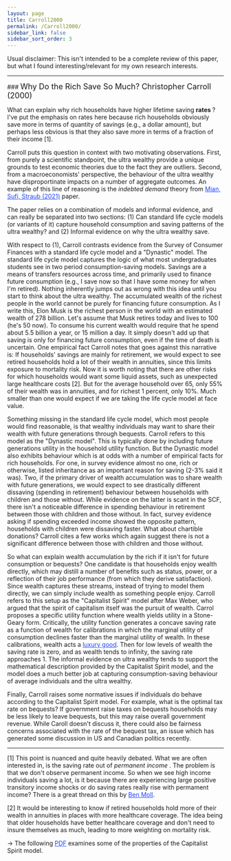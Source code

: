 ```yaml
---
layout: page
title: Carroll2000
permalink: /Carroll2000/
sidebar_link: false
sidebar_sort_order: 3
---
```


Usual disclaimer: This isn't intended to be a complete review of this paper, but what I found interesting/relevant for my own research interests.

<hr>
### <font size="4">  Why Do the Rich Save So Much? Christopher Carroll (2000)  </font>

What can explain why rich households have higher lifetime saving <b> rates </b>? I've put the emphasis on rates here because rich households obviously save more in terms of quantity of savings (e.g., a dollar amount), but perhaps less obvious is that they also save more in terms of a fraction of their income [1].

Carroll puts this question in context with two motivating observations. First, from purely a scientific standpoint, the ultra wealthy provide a unique grounds to test economic theories due to the fact they are outliers. Second, from a macroeconomists' perspective, the behaviour of the ultra wealthy have disproportinate impacts on a number of aggregate outcomes. An example of this line of reasoning is the <i> indebted demand </i> theory from <a href="https://academic.oup.com/qje/article-abstract/136/4/2243/6164883" style="color:#1F45FC" target="blank">Mian, Sufi, Straub (2021)</a> paper.

The paper relies on a combination of models and informal evidence, and can really be separated into two sections: (1) Can standard life cycle models (or variants of it) capture household consumption and saving patterns of the ultra wealthy? and (2) Informal evidence on why the ultra wealthy save.

With respect to (1), Carroll contrasts evidence from the Survey of Consumer Finances with a standard life cycle model and a "Dynastic" model. The standard life cycle model captures the logic of what most undergraduates students see in two period consumption-saving models. Savings are a means of transfers resources across time, and primarily used to finance future consumption (e.g., I save now so that I have some money for when I'm retired). Nothing inherently jumps out as wrong with this idea until you start to think about the ultra wealthy. The accumulated wealth of the richest people in the world cannot be purely for financing future consumption. As I write this, Elon Musk is the richest person in the world with an estimated wealth of 278 billion. Let's assume that Musk retires today and lives to 100 (he's 50 now). To consume his current wealth would require that he spend about 5.5 billion a year, or 15 million a day. It simply doesn't add up that saving is only for financing future consumption, even if the time of death is uncertain. One empirical fact Carroll notes that goes against this narrative is: If households' savings are mainly for retirement, we would expect to see retired households hold a lot of their wealth in annuities, since this limits exposure to mortality risk. Now it is worth noting that there are other risks for which households would want some liquid assets, such as unexpected large healthcare costs [2]. But for the average household over 65, only 55% of their wealth was in annuities, and for richest 1 percent, only 10%. Much smaller than one would expect if we are taking the life cycle model at face value.

Something missing in the standard life cycle model, which most people would find reasonable, is that wealthy individuals may want to share their wealth with future generations through bequests. Carroll refers to this model as the "Dynastic model". This is typically done by including future generations utility in the household utility function. But the Dynastic model also exhibits behaviour which is at odds with a number of empirical facts for rich households. For one, in survey evidence almost no one, rich or otherwise, listed inheritance as an important reason for saving (2-3% said it was). Two, if the primary driver of wealth accumulation was to share wealth with future generations, we would expect to see drastically different dissaving (spending in retirement) behaviour between households with children and those without. While evidence on the latter is scant in the SCF, there isn't a noticeable difference in spending behaviour in retirement between those with children and those without. In fact, survey evidence asking if spending exceeded income showed the opposite pattern, households with children were dissaving faster. What about chartible donations? Carroll cites a few works which again suggest there is not a significant difference between those with children and those without.

So what can explain wealth accumulation by the rich if it isn't for future consumption or bequests? One candidate is that households enjoy wealth directly, which may distill a number of benefits such as status, power, or a reflection of their job performance (from which they derive satisfaction). Since wealth captures these streams, instead of trying to model them directly, we can simply include wealth as something people enjoy. Carroll refers to this setup as the "Capitalist Spirit" model after Max Weber, who argued that the spirit of capitalism itself was the pursuit of wealth. Carrol proposes a specific utility function where wealth yields utility in a Stone-Geary form. Critically, the utility function generates a concave saving rate as a function of wealth for calibrations in which the marginal utility of consumption declines faster than the marginal utility of wealth. In these calibrations, wealth acts a <a href="https://en.wikipedia.org/wiki/Luxury_goods" style="color:#1F45FC" target="blank">luxury good</a>. Then for low levels of wealth the saving rate is zero, and as wealth tends to infinity, the saving rate approaches 1. The informal evidence on ultra wealthy tends to support the mathematical description provided by the Capitalist Spirit model, and the model does a much better job at capturing consumption-saving behaviour of average individuals and the ultra wealthy.

Finally, Carroll raises some normative issues if individuals do behave according to the Capitalist Spirit model. For example, what is the optimal tax rate on bequests? If government raise taxes on bequests households may be less likely to leave bequests, but this may raise overall government revenue. While Caroll doesn't discuss it, there could also be fairness concerns associated with the rate of the bequest tax, an issue which has generated some discussion in US and Canadian politics recently.


<hr>

[1] This point is nuanced and quite heavily debated. What we are often interested in, is the saving rate out of <i> permanent income </i>. The problem is that we don't observe permanent income. So when we see high income individuals saving a lot, is it because there are experiencing large positive transitory income shocks or do saving rates really rise with permament income? There is a great thread on this by <a href="https://twitter.com/ben_moll/status/1433057827392827394" style="color:#1F45FC" target="blank">Ben Moll</a>.

[2] It would be interesting to know if retired households hold more of their wealth in annuities in places with more healthcare coverage. The idea being that older households have better healthcare coverage and don't need to insure themselves as much, leading to more weighting on mortality risk.

-> The following <a href="https://braultjosh.github.io/pdfs/CapitalistSpirit.pdf" style="color:#1F45FC" target="blank">PDF</a> examines some of the properties of the Capitalist Spirit model. 
